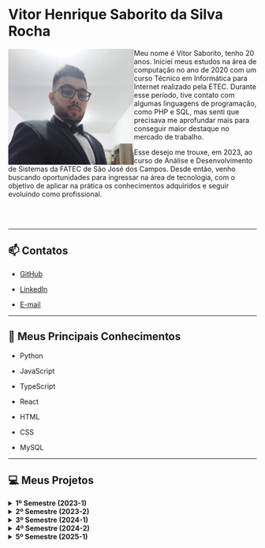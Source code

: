 # Vitor Henrique Saborito da Silva Rocha

<img align="left" src="https://github.com/VituuSaborito/Portf-lio/blob/main/images/profile.jpg" alt="my-profile" width="255"/>

Meu nome é Vitor Saborito, tenho 20 anos. Iniciei meus estudos na área de computação no ano de 2020 com um curso Técnico em Informática para Internet realizado pela ETEC. Durante esse período, tive contato com algumas linguagens de programação, como PHP e SQL, mas senti que precisava me aprofundar mais para conseguir maior destaque no mercado de trabalho.

Esse desejo me trouxe, em 2023, ao curso de Análise e Desenvolvimento de Sistemas da FATEC de São José dos Campos. Desde então, venho buscando oportunidades para ingressar na área de tecnologia, com o objetivo de aplicar na prática os conhecimentos adquiridos e seguir evoluindo como profissional.

<br>
<br>

---

## 📫 Contatos

- [GitHub](https://github.com/VituuSaborito)

- [LinkedIn](https://www.linkedin.com/in/vitor-h-saborito/)

- [E-mail](mailto:vitor.h.saborito@gmail.com)

---

## 🚀 Meus Principais Conhecimentos

- Python

- JavaScript

- TypeScript

- React

- HTML

- CSS

- MySQL

---

## 💻 Meus Projetos

<details>
<summary><strong>1º Semestre (2023-1)</strong></summary>

### 🏢 Sobre o Projeto

O projeto desenvolvido no primeiro semestre do curso teve como empresa parceira a própria Fatec. Os requisitos foram apresentados pelo professor Antônio Egydio São Thiago Graça, que assumiu o papel de cliente final.

O problema apresentado consistia na dificuldade dos alunos no aprendizado da metodologia Scrum, principalmente pela falta de exemplos práticos, imagens e vídeos explicativos.

Como solução, minha equipe desenvolveu um sistema web de aprendizado, com uma trilha de estudos que inclui textos, imagens e vídeos, além de uma área com exames de aptidão que avaliam os conhecimentos do aluno.

🔗 [Repositório do Projeto no GitHub](https://github.com/Sandro-Pimentel/AReS)

---

### 🛠 Tecnologias Utilizadas

- **HTML** – linguagem de marcação usada na estrutura do frontend

- **CSS** – linguagem de marcação usada na estilização do frontend

- **Python** – linguagem de programação usada no backend

- **Flask** – framework do Python usado em páginas no frontend

- **JavaScript** – linguagem de programação usada no frontend

---

### 👨‍💻 Contribuições Pessoais

Nesse projeto atuei como desenvolvedor e construí a página principal do projeto utilizando HTML e CSS.
Também fui responsável pela navegação das páginas, pela criação do layout de algumas delas e por grande parte da estilização do projeto, como a página Home e todas as páginas de conteúdo explicativo.

---

### 🧠 Hard Skills

- **HTML** – uso com autonomia

- **CSS** – uso com autonomia

- **Python** – uso com autonomia

- **Flask** – uso com autonomia

- **JavaScript** – uso com ajuda

---

### 🤝 Soft Skills

Durante esse projeto, precisei de muita resiliência, pois a grande maioria do meu grupo estava tendo seu primeiro contato com programação nesse semestre. Também tivemos um grande aumento na carga de trabalho devido à saída de um membro do time de desenvolvimento. Mesmo com essas dificuldades, conseguimos concluir o projeto com êxito.

</details>

<details>

  <summary><strong>2º Semestre (2023-2)</strong></summary>

### 🏢 Sobre o Projeto

O projeto desenvolvido no segundo semestre teve como empresa parceira novamente a própria Fatec. Os requisitos foram apresentados pelo professor Giuliano Araujo Bertoti, que assumiu o papel de cliente final.

O problema apresentado consistia na limitação das inteligências artificiais em responder perguntas com base em contextos mais específicos, como informações contidas em textos, o que dificultava a busca por dados relevantes em documentos extensos.

Como solução, minha equipe desenvolveu um chatbot capaz de extrair e responder perguntas com base em textos fornecidos pelo próprio usuário, oferecendo agilidade e eficiência na obtenção de informações em materiais longos.

🔗 [Repositório do Projeto no GitHub](https://github.com/VituuSaborito/Lotus)

---

### 🛠 Tecnologias Utilizadas

- **Java** – Linguagem de programação utilizada em todo o projeto;

- **MySQL** – Banco de dados utilizado para guardar os arquivos inseridos e os logins

---

### 👨‍💻 Contribuições Pessoais

Neste projeto atuei como Scrum Master, realizando Daily Scrums semanalmente para acompanhar o desenvolvimento dos membros da equipe. Também ajudei no desenvolvimento do projeto com a criação das páginas de Cadastro, Login, Respostas e de Visualização das entradas. Além de ser responsável pela criação do Banco de Dados

---

### 🧠 Hard Skills

- **Java** – Uso com ajuda;

- **MySQL** – Uso com autonomia.

---

### 🤝 Soft Skills

Durante esse projeto, desenvolvi significativamente minhas habilidades de comunicação e trabalho em equipe. Atuando como Scrum Master, fui responsável por acompanhar o andamento das atividades de todos os integrantes do grupo, além de compreender e apoiar cada um diante de suas dificuldades.
Também tivemos uma gestão de tempo eficiente, o que nos permitiu realizar as entregas com antecedência em relação aos prazos estabelecidos.

</details>

<details>
  <summary><strong>3º Semestre (2024-1)</strong></summary>

### 🏢 Sobre o Projeto

O projeto desenvolvido no terceiro semestre do curso teve como empresa parceira a Pro4Tech, empresa que oferece serviços de transformação digital e inteligência artificial. Os requisitos foram apresentados durante o KickOff por um representante da empresa.

O problema apresentado consistia na dificuldade de analisar e armazenar grandes volumes de informações provenientes de planilhas Excel, o que tornava o processo de tomada de decisão mais lento e ineficiente.

Como solução, minha equipe desenvolveu um dashboard com uma interface intuitiva, que permite o envio de planilhas e a visualização dos dados por meio de gráficos, facilitando a análise e o acompanhamento das informações.

🔗 [Repositório do Projeto no GitHub](https://github.com/Code-Lotus/api-3)

---

### 🛠 Tecnologias Utilizadas

- **TypeScript** – Linguagem de programação utilizada com tipagem estática;

- **React** – Biblioteca para construção das interfaces, integrada ao TypeScript;

- **SCSS** – Pré-processador CSS que facilita a organização e reutilização de estilos;

- **MySQL** – Banco de dados utilizado para guardar os arquivos inseridos e os logins

---

### 👨‍💻 Contribuições Pessoais

Nesse projeto atuei como desenvolvedor, auxiliando na criação de algumas funções do backend, como a de deletar usuário e a de listar usuários. No frontend fui responsável pela criação da tabela de histórico, várias correções dos gráficos e as mudanças na tela de login. E também fiquei responsável pela criação do banco de dados.

---

### 🧠 Hard Skills

- **TypeScript** – Uso com autonomia

- **React** – Uso com autonomia

- **SCSS** – Uso com autonomia

- **MySQL** – Uso com autonomia

---

### 🤝 Soft Skills

Durante esse projeto, desenvolvi significativamente minhas habilidades de colaboração e resolução de problemas. Atuando como parte do Dev Team, contribuí ativamente tanto no backend quanto no frontend, o que exigiu constante alinhamento com os demais membros da equipe para garantir a integração das funcionalidades.
Além de exercitar minha proatividade, assumindo a responsabilidade pela criação do banco de dados.

</details>
<details>
  <summary><strong>4º Semestre (2024-2)</strong></summary>

### 🏢 Sobre o Projeto

O projeto desenvolvido no quarto semestre do curso teve como empresa parceira a JJM LOG, uma empresa especializada em transporte e logística integrada. Os requisitos foram apresentados durante o KickOff por um representante da JJM LOG.

O problema apresentado consistia nas dificuldades enfrentadas no gerenciamento logístico, causadas principalmente pela falta de integração entre os setores e pela comunicação interna ineficiente.

Como solução, minha equipe desenvolveu uma plataforma integrada, capaz de centralizar funções essenciais da rotina empresarial, promovendo maior organização e aprimorando significativamente a comunicação entre os setores da empresa.

🔗 [Repositório do Projeto no GitHub](https://github.com/Byte-Boost/WeCollab)

---

### 🛠 Tecnologias Utilizadas

- **TypeScript** – Linguagem de programação utilizada no frontend;

- **JavaScript** – Linguagem de programação utilizada no backend;

- **React** – Biblioteca para construção das interfaces, integrada ao TypeScript;

- **Tailwind CSS** – Framework de estilização utilizado no frontend;

- **MySQL** – Banco de dados utilizado para guardar os logins e outros dados.

---

### 👨‍💻 Contribuições Pessoais

Nesse projeto atuei como desenvolvedor, fiquei responsável pela criação e estilização das páginas de login e ticket, além de auxiliar na aplicação dos gráficos.

---

### 🧠 Hard Skills

- **TypeScript** – Uso com autonomia

- **JavaScript** – Uso com ajuda

- **React** – Uso com autonomia

- **Tailwind CSS** – Uso com autonomia

- **MySQL** – Uso com autonomia

---

### 🤝 Soft Skills

Durante esse projeto, desenvolvi fortemente minha habilidade de proatividade ao ficar encarregado da criação e estilização das páginas de login e ticket, garantindo uma interface funcional e visualmente agradável para o usuário.

Além disso, ao colaborar na aplicação dos gráficos, exercitei minha comunicação e trabalho em equipe.

</details>

<details>
  <summary><strong>5º Semestre (2025-1)</strong></summary>

### 🏢 Sobre o Projeto

O projeto desenvolvido no quinto semestre do curso teve como empresa parceira a GSW, empresa especializada em desenvolvimento e implantação de soluções corporativas. Os requisitos foram apresentados durante o KickOff por um representante da GSW.

O problema apresentado consistia na gestão ineficiente de reembolsos e despesas, causada por processos manuais e pela falta de integração entre as etapas do fluxo de reembolso.

Como solução, minha equipe desenvolveu uma aplicação móvel que permite aos funcionários cadastrar suas despesas de forma prática, facilitando o processo de solicitação e controle dos reembolsos por parte da empresa.

🔗 [Repositório do Projeto no GitHub](https://github.com/Byte-Boost/ExpenseFlow)

---

### 🛠 Tecnologias Utilizadas

- **TypeScript** - Linguagem de programação utilizada no frontend;

- **JavaScript** - Linguagem de programação utilizada no backend;

- **React Native** - Biblioteca para construção das interfaces mobile, integrada ao TypeScript;

- **PostgreSQL** - Banco de dados utilizado para guardar os logins e outros dados.

---

### 👨‍💻 Contribuições Pessoais

Nesse projeto atuei como desenvolvedor, fui responsável pela estilização da página de usuário, pela criação da função de câmera para tirar fotos direto do app e também pela criação e estilização da página de detalhes do reembolso

### 🧠 Hard Skills

- **TypeScript** - Uso com autonomia

- **JavaScript** - Uso com ajuda

- **React Native** - Uso com autonomia

- **PostgreSQL** - Uso com ajuda

### 🤝 Soft Skills

Durante esse projeto desenvolvi minha habilidade de autonomia ao ser responsável pela estilização da página de usuário e pela criação da funcionalidade de câmera.

Também exercitei minha organização e gestão de tempo, por termos um prazo menor do que o normal, tendo que trabalhar com apenas três sprints em vez de quatro.

</details>

